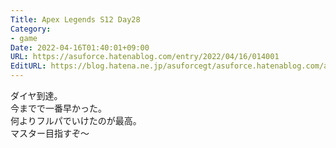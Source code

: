 ```yaml
---
Title: Apex Legends S12 Day28
Category:
- game
Date: 2022-04-16T01:40:01+09:00
URL: https://asuforce.hatenablog.com/entry/2022/04/16/014001
EditURL: https://blog.hatena.ne.jp/asuforcegt/asuforce.hatenablog.com/atom/entry/13574176438083291298
---
```


ダイヤ到達。  
今までで一番早かった。  
何よりフルパでいけたのが最高。  
マスター目指すぞ～
